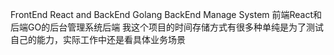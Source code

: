 FrontEnd React and BackEnd Golang BackEnd Manage System
前端React和后端GO的后台管理系统后端
我这个项目的时间存储方式有很多种单纯是为了测试自己的能力，实际工作中还是看具体业务场景
